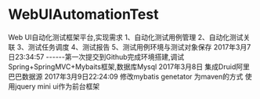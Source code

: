 # WebUIAutomationTest
Web UI自动化测试框架平台,实现需求
1、自动化测试用例管理
2、自动化测试关联
3、测试任务调度
4、测试报告
5、测试用例环境与测试对象保存
2017年3月7日23:34:57
------第一次提交到Github完成环境搭建,调试  Spring+SpringMVC+Mybaits框架,数据库Mysql
2017年3月8日
    集成Druid阿里巴巴数据源
2017年3月9日22:24:09
 修改mybatis genetator 为maven的方式
使用jquery mini ui作为前台框架

